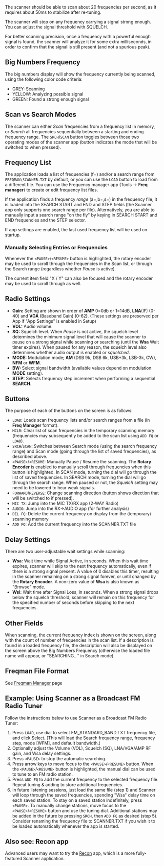 The scanner should be able to scan about 20 frequencies per second, as it requires about 50ms to stabilize after re-tuning. 

The scanner will stop on any frequency carrying a signal strong enough. You can adjust the signal threshold with SQUELCH.

For better scanning precision, once a frequency with a powerful enough signal is found, the scanner will analyze it for some extra milliseconds, in order to confirm that the signal is still present (and not a spurious peak).

## Big Numbers Frequency
The big numbers display will show the frequency currently being scanned, using the following color code criteria:

* GREY: Scanning
* YELLOW: Analyzing possible signal
* GREEN: Found a strong enough signal

## Scan vs Search Modes

The scanner can either *Scan* frequencies from a frequency list in memory, or *Search* all frequencies sequentially between a starting and ending frequency range.  The `SRCH`/`SCAN` button toggles between those two operating modes of the scanner app (button indicates the mode that will be switched to when pressed).

## Frequency List

The application loads a list of frequencies (f=) and/or a search range from `FREQMAN\SCANNER.TXT` by default, or you can use the `LOAD` button to load from a different file. You can use the Frequency manager app (Tools -> **Freq manager**) to create or edit frequency list files.

If the application finds a frequency _range_ (a=,b=,s=) in the frequency file, it is loaded into the SEARCH START and END and STEP fields (the Scanner app only supports one search range per file).  Alternatively, you are able to manually input a search range "on the fly" by keying in SEARCH START and END frequencies and the STEP selector.

If app settings are enabled, the last used frequency list will be used on startup.

### Manually Selecting Entries or Frequencies

Whenever the `<PAUSE>`/`<RESUME>` button is highlighted, the rotary encoder may be used to scroll through the frequencies in the Scan list, or through the Search range (regardless whether *Pause* is active).

The current item field "X / Y" can also be focused and the rotary encoder may be used to scroll through as well.

## Radio Settings

* **Gain:** Setting are shown in order of **AMP** 0=0db or 1=14dB, **LNA**(IF) (0-40) and **VGA** (Baseband Gain) (0-62).  (These settings are preserved per App if "App Settings" is enabled in Setup)
* **VOL:** Audio volume.
* **SQ:** Squelch level. When *Pause* is not active, the squelch level determines the minimum signal level that will cause the scanner to pause on a strong signal while scanning or searching (until the **Wsa** Wait timer expires). When paused for any reason, the squelch level also determines whether audio output is enabled or *squelched*.
* **MODE:** Modulation mode; **AM** (DSB 9k, DSB 6k, USB+3k, LSB-3k, CW), **NFM** or **WFM**.
* **BW:** Select signal bandwidth (available values depend on modulation **MODE** setting).
* **STEP:** Selects frequency step increment when performing a sequential **SEARCH**.

## Buttons

The purpose of each of the buttons on the screen is as follows:

* `LOAD`: Loads scan frequency lists and/or search ranges from a file (in **Freq Manager** format).
* `MCLR`: Clear list of scan frequencies in the temporary scanning memory (frequencies may subsequently be added to the scan list using `ADD FQ` or `LOAD`).
* `SRCH`/`SCAN`: Switches between Search mode (using the search frequency range) and Scan mode (going through the list of saved frequencies), as described above.
* `<PAUSE>`/`<RESUME`: Manually Pause / Resume the scanning. The **Rotary Encoder** is enabled to manually scroll through frequencies when this button is highlighted.  In SCAN mode, turning the dial will go through the list of saved frequencies.  In SEARCH mode, turning the dial will go through the search range.  When paused or not, the *Squelch* setting may need to be lowered to hear weak signals.
* `FORWARD`/`REVERSE`: Change scanning direction (button shows direction that will be switched to if pressed).
* `MIC TX`: Jump into the MIC TX/RX app (2-WAY Radio)
* `AUDIO`: Jump into the RX->AUDIO app (for further analysis)
* `DEL FQ`: Delete the current frequency on display from the (temporary) scanning memory
* `ADD FQ`: Add the current frequency into the SCANNER.TXT file

## Delay Settings
There are two user-adjustable wait settings while scanning:
* **Wsa:** Wait time while Signal Active, in seconds. When this wait time expires, scanner will skip to the next frequency automatically, even if there is a strong signal present. A value of 0 disables this timer, resulting in the scanner remaining on a strong signal forever, or until changed by the **Rotary Encoder**. A non-zero value of **Wsa** is also known as "Browse" mode.
* **Wsl:** Wait time after Signal Loss, in seconds. When a strong signal drops below the squelch threshold, scanner will remain on this frequency for the specified number of seconds before skipping to the next frequencies.

## Other Fields
When scanning, the current frequency index is shown on the screen, along with the count of number of frequencies in the scan list. If a description is found in a loaded frequency file, the description will also be displayed on the screen above the Big Numbers Frequency (otherwise the loaded file name will appear, or "SEARCHING..." in Search mode).

## Freqman File Format
See [Freqman Manager](Freqman-manager) page

## Example: Using Scanner as a Broadcast FM Radio Tuner
Follow the instructions below to use Scanner as a Broadcast FM Radio Tuner:
1. Press `LOAD`, use dial to select FM_STANDARD_BAND.TXT frequency file, and click Select.  (This will load the Search frequency range, frequency step, mode [WFM], and default bandwidth.)
2. Optionally adjust the Volume (VOL), Squelch (SQ), LNA/VGA/AMP RF gain, and Wsa delay settings.
3. Press `<PAUSE>` to stop the automatic searching.
4. Press arrow keys to move focus to the `<PAUSE>`/`<RESUME>` button.  When the `<PAUSE>`/`<RESUME>` button is highlighted, the manual dial can be used to tune to an FM radio station.
5. Press `ADD FQ` to add the current frequency to the selected frequency file.  Repeat tuning & adding to store additional frequencies.
6. In future listening sessions, just load the same file (step 1) and Scanner will loop through the saved frequencies, spending "Wsa" delay time on each saved station.  To stay on a saved station indefinitely, press `<PAUSE>`.  To manually change stations, move focus to the `<PAUSE>`/`<RESUME>` button and use the tuning dial.  Additional stations may be added in the future by pressing `SRCH`, then `ADD FQ` as desired (step 5).  Consider renaming the frequency file to SCANNER.TXT if you wish it to be loaded automatically whenever the app is started.

## Also see:  Recon app
Advanced users may want to try the [Recon](https://github.com/eried/portapack-mayhem/wiki/Recon) app, which is a more fully-featured Scanner application.

